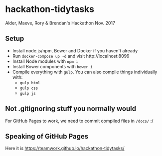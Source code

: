 # hackathon-tidytasks
Alder, Maeve, Rory &amp; Brendan's Hackathon Nov. 2017

## Setup
- Install node.js/npm, Bower and Docker if you haven't already
- Run `docker-compose up -d` and visit http://localhost:8099
- Install Node modules with `npm i`
- Install Bower components with `bower i`
- Compile everything with `gulp`. You can also compile things individually with:
    - `gulp html`
    - `gulp css`
    - `gulp js`

## Not .gitignoring stuff you normally would
For GitHub Pages to work, we need to commit compiled files in `/docs/` :/

## Speaking of GitHub Pages
Here it is https://teamwork.github.io/hackathon-tidytasks/
